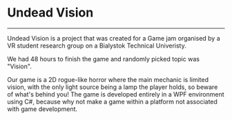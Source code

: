 # Undead Vision
---
Undead Vision is a project that was created for a Game jam organised by a VR student research group on a Bialystok Technical Univeristy.

We had 48 hours to finish the game and randomly picked topic was "Vision".

Our game is a 2D rogue-like horror where the main mechanic is limited vision, with the only light source being a lamp the player holds, so beware of what's behind you! The game is developed entirely in a WPF environment using C#, because why not make a game within a platform not associated with game development.


